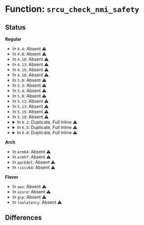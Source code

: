 # Function: <code>srcu_check_nmi_safety</code>

## Status
<b>Regular</b>
<ul>
<li>
In <code>4.4</code>: Absent ⚠️
</li>
<li>
In <code>4.8</code>: Absent ⚠️
</li>
<li>
In <code>4.10</code>: Absent ⚠️
</li>
<li>
In <code>4.13</code>: Absent ⚠️
</li>
<li>
In <code>4.15</code>: Absent ⚠️
</li>
<li>
In <code>4.18</code>: Absent ⚠️
</li>
<li>
In <code>5.0</code>: Absent ⚠️
</li>
<li>
In <code>5.3</code>: Absent ⚠️
</li>
<li>
In <code>5.4</code>: Absent ⚠️
</li>
<li>
In <code>5.8</code>: Absent ⚠️
</li>
<li>
In <code>5.11</code>: Absent ⚠️
</li>
<li>
In <code>5.13</code>: Absent ⚠️
</li>
<li>
In <code>5.15</code>: Absent ⚠️
</li>
<li>
In <code>5.19</code>: Absent ⚠️
</li>
<li>
<details>
<summary>In <code>6.2</code>: Duplicate, Full Inline ⚠️</summary>

**Collision:** Static Duplication

**Inline:** Full

**Transformation:** False

**Instances:**

```
In arch/x86/kernel/cpu/sgx/encl.c (0)
Location: include/linux/srcu.h:121
Inline: True
```
```
In arch/x86/kernel/cpu/sgx/main.c (0)
Location: include/linux/srcu.h:121
Inline: True
```
```
In kernel/notifier.c (0)
Location: include/linux/srcu.h:121
Inline: True
```
```
In kernel/printk/printk.c (0)
Location: include/linux/srcu.h:121
Inline: True
```
```
In kernel/events/core.c (0)
Location: include/linux/srcu.h:121
Inline: True
```
```
In mm/mmu_notifier.c (0)
Location: include/linux/srcu.h:121
Inline: True
```
```
In fs/notify/fsnotify.c (0)
Location: include/linux/srcu.h:121
Inline: True
```
```
In fs/notify/mark.c (0)
Location: include/linux/srcu.h:121
Inline: True
```
```
In fs/quota/dquot.c (0)
Location: include/linux/srcu.h:121
Inline: True
```
```
In fs/proc/vmcore.c (0)
Location: include/linux/srcu.h:121
Inline: True
```
```
In security/tomoyo/common.c (0)
Location: include/linux/srcu.h:121
Inline: True
```
```
In security/tomoyo/file.c (0)
Location: include/linux/srcu.h:121
Inline: True
```
```
In security/tomoyo/mount.c (0)
Location: include/linux/srcu.h:121
Inline: True
```
```
In security/tomoyo/network.c (0)
Location: include/linux/srcu.h:121
Inline: True
```
```
In security/tomoyo/securityfs_if.c (0)
Location: include/linux/srcu.h:121
Inline: True
```
```
In security/tomoyo/tomoyo.c (0)
Location: include/linux/srcu.h:121
Inline: True
```
```
In block/blk-mq.c (0)
Location: include/linux/srcu.h:121
Inline: True
```
```
In block/blk-mq-sched.c (0)
Location: include/linux/srcu.h:121
Inline: True
```
```
In drivers/clk/clk.c (0)
Location: include/linux/srcu.h:121
Inline: True
```
```
In drivers/base/core.c (0)
Location: include/linux/srcu.h:121
Inline: True
```
```
In drivers/base/power/runtime.c (0)
Location: include/linux/srcu.h:121
Inline: True
```
```
In drivers/base/power/wakeup.c (0)
Location: include/linux/srcu.h:121
Inline: True
```
```
In drivers/dax/super.c (0)
Location: include/linux/srcu.h:121
Inline: True
```
```
In drivers/md/dm.c (0)
Location: include/linux/srcu.h:121
Inline: True
```
```
In net/core/netpoll.c (0)
Location: include/linux/srcu.h:121
Inline: True
```
</details>
</li>
<li>
<details>
<summary>In <code>6.5</code>: Duplicate, Full Inline ⚠️</summary>

**Collision:** Static Duplication

**Inline:** Full

**Transformation:** False

**Instances:**

```
In arch/x86/kernel/cpu/sgx/encl.c (0)
Location: include/linux/srcu.h:151
Inline: True
```
```
In arch/x86/kernel/cpu/sgx/main.c (0)
Location: include/linux/srcu.h:151
Inline: True
```
```
In kernel/notifier.c (0)
Location: include/linux/srcu.h:151
Inline: True
```
```
In kernel/printk/printk.c (0)
Location: include/linux/srcu.h:151
Inline: True
```
```
In kernel/events/core.c (0)
Location: include/linux/srcu.h:151
Inline: True
```
```
In mm/mmu_notifier.c (0)
Location: include/linux/srcu.h:151
Inline: True
```
```
In fs/notify/fsnotify.c (0)
Location: include/linux/srcu.h:151
Inline: True
```
```
In fs/notify/mark.c (0)
Location: include/linux/srcu.h:151
Inline: True
```
```
In fs/quota/dquot.c (0)
Location: include/linux/srcu.h:151
Inline: True
```
```
In fs/proc/vmcore.c (0)
Location: include/linux/srcu.h:151
Inline: True
```
```
In security/tomoyo/common.c (0)
Location: include/linux/srcu.h:151
Inline: True
```
```
In security/tomoyo/file.c (0)
Location: include/linux/srcu.h:151
Inline: True
```
```
In security/tomoyo/mount.c (0)
Location: include/linux/srcu.h:151
Inline: True
```
```
In security/tomoyo/network.c (0)
Location: include/linux/srcu.h:151
Inline: True
```
```
In security/tomoyo/securityfs_if.c (0)
Location: include/linux/srcu.h:151
Inline: True
```
```
In security/tomoyo/tomoyo.c (0)
Location: include/linux/srcu.h:151
Inline: True
```
```
In block/blk-mq.c (0)
Location: include/linux/srcu.h:151
Inline: True
```
```
In drivers/base/core.c (0)
Location: include/linux/srcu.h:151
Inline: True
```
```
In drivers/base/power/wakeup.c (0)
Location: include/linux/srcu.h:151
Inline: True
```
```
In drivers/dax/super.c (0)
Location: include/linux/srcu.h:151
Inline: True
```
```
In drivers/md/dm.c (0)
Location: include/linux/srcu.h:151
Inline: True
```
```
In net/core/netpoll.c (0)
Location: include/linux/srcu.h:151
Inline: True
```
</details>
</li>
<li>
<details>
<summary>In <code>6.8</code>: Duplicate, Full Inline ⚠️</summary>

**Collision:** Static Duplication

**Inline:** Full

**Transformation:** False

**Instances:**

```
In arch/x86/kernel/cpu/sgx/encl.c (0)
Location: include/linux/srcu.h:151
Inline: True
```
```
In arch/x86/kernel/cpu/sgx/main.c (0)
Location: include/linux/srcu.h:151
Inline: True
```
```
In kernel/notifier.c (0)
Location: include/linux/srcu.h:151
Inline: True
```
```
In kernel/printk/printk.c (0)
Location: include/linux/srcu.h:151
Inline: True
```
```
In kernel/events/core.c (0)
Location: include/linux/srcu.h:151
Inline: True
```
```
In mm/mmu_notifier.c (0)
Location: include/linux/srcu.h:151
Inline: True
```
```
In fs/notify/fsnotify.c (0)
Location: include/linux/srcu.h:151
Inline: True
```
```
In fs/notify/mark.c (0)
Location: include/linux/srcu.h:151
Inline: True
```
```
In fs/quota/dquot.c (0)
Location: include/linux/srcu.h:151
Inline: True
```
```
In fs/proc/vmcore.c (0)
Location: include/linux/srcu.h:151
Inline: True
```
```
In fs/tracefs/event_inode.c (0)
Location: include/linux/srcu.h:151
Inline: True
```
```
In security/tomoyo/common.c (0)
Location: include/linux/srcu.h:151
Inline: True
```
```
In security/tomoyo/file.c (0)
Location: include/linux/srcu.h:151
Inline: True
```
```
In security/tomoyo/mount.c (0)
Location: include/linux/srcu.h:151
Inline: True
```
```
In security/tomoyo/network.c (0)
Location: include/linux/srcu.h:151
Inline: True
```
```
In security/tomoyo/securityfs_if.c (0)
Location: include/linux/srcu.h:151
Inline: True
```
```
In security/tomoyo/tomoyo.c (0)
Location: include/linux/srcu.h:151
Inline: True
```
```
In block/blk-mq.c (0)
Location: include/linux/srcu.h:151
Inline: True
```
```
In drivers/base/core.c (0)
Location: include/linux/srcu.h:151
Inline: True
```
```
In drivers/base/power/wakeup.c (0)
Location: include/linux/srcu.h:151
Inline: True
```
```
In drivers/dax/super.c (0)
Location: include/linux/srcu.h:151
Inline: True
```
```
In drivers/gpu/drm/drm_drv.c (0)
Location: include/linux/srcu.h:151
Inline: True
```
```
In drivers/md/dm.c (0)
Location: include/linux/srcu.h:151
Inline: True
```
```
In net/core/netpoll.c (0)
Location: include/linux/srcu.h:151
Inline: True
```
</details>
</li>
</ul>
<b>Arch</b>
<ul>
<li>
In <code>arm64</code>: Absent ⚠️
</li>
<li>
In <code>armhf</code>: Absent ⚠️
</li>
<li>
In <code>ppc64el</code>: Absent ⚠️
</li>
<li>
In <code>riscv64</code>: Absent ⚠️
</li>
</ul>
<b>Flavor</b>
<ul>
<li>
In <code>aws</code>: Absent ⚠️
</li>
<li>
In <code>azure</code>: Absent ⚠️
</li>
<li>
In <code>gcp</code>: Absent ⚠️
</li>
<li>
In <code>lowlatency</code>: Absent ⚠️
</li>
</ul>

## Differences
